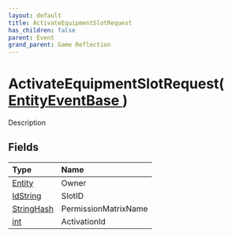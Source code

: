 ```yaml
---
layout: default
title: ActivateEquipmentSlotRequest
has_children: false
parent: Event
grand_parent: Game Reflection
---
```

# ActivateEquipmentSlotRequest( [ EntityEventBase ](/riftbreaker-wiki/docs/game-reflection/events/entity_event_base/) )
Description 

## Fields

| Type | Name |
|:----------|:--------------|
| [Entity](/riftbreaker-wiki/docs/game-reflection/classes/entity/) | Owner |
| [IdString](/riftbreaker-wiki/docs/game-reflection/components/id_string/) | SlotID |
| [StringHash](/riftbreaker-wiki/docs/game-reflection/classes/string_hash/) | PermissionMatrixName |
| [int](/riftbreaker-wiki/docs/game-reflection/enums/int/) | ActivationId |

